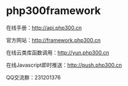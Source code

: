# php300framework

在线手册：http://api.php300.cn

官方网站：http://framework.php300.cn

在线云类库函数调用：http://yun.php300.cn

在线Javascript即时推送：http://push.php300.cn

QQ交流群：231201376

